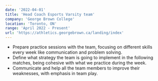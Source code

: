 ```yaml
---
date: '2022-04-01'
title: 'Head Coach Esports Varsity team'
company: 'George Brown College'
location: 'Toronto, ON'
range: 'April 2022 - Present'
url: 'https://athletics.georgebrown.ca/landing/index'
---
```


- Prepare practice sessions with the team, focusing on different skills every week like communication and problem solving.
- Define what strategy the team is going to implement in the following matches, being cohesive with what we practice during the week.
- Communicate and help all the team members to improve their weaknesses, with emphasis in team play.
